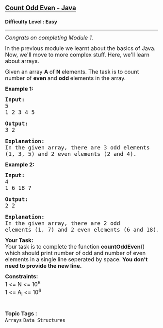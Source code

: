 <h2><a href="https://www.geeksforgeeks.org/problems/count-odd-even-java/0">Count Odd Even - Java</a></h2><h3>Difficulty Level : Easy</h3><hr><div class="problems_problem_content__Xm_eO"><p><span style="font-size:18px"><em>Congrats on completing Module 1.</em></span></p>

<p><span style="font-size:18px">In the previous module we learnt about the basics of Java.&nbsp; Now, we'll move to more complex stuff. Here, we'll learn about arrays.</span></p>

<p><span style="font-size:18px">Given an array <strong>A </strong>of <strong>N </strong>elements. The task is to count number of <strong>even </strong>and <strong>odd </strong>elements in the array.</span></p>

<p><strong><span style="font-size:18px">Example 1:</span></strong></p>

<pre><span style="font-size:18px"><strong>Input:</strong>
5
1 2 3 4 5</span>

<span style="font-size:18px"><strong>Output:</strong>
3 2</span>

<span style="font-size:18px"><strong>Explanation:
</strong>In the given array, there are 3 odd elements 
(1, 3, 5) and 2 even elements (2 and 4).</span></pre>

<p><strong><span style="font-size:18px">Example 2:</span></strong></p>

<pre><span style="font-size:18px"><strong>Input:</strong>
4
1 6 18 7</span>

<span style="font-size:18px"><strong>Output:</strong>
2 2</span>

<span style="font-size:18px"><strong>Explanation:
</strong>In the given array, there are 2 odd
elements (1, 7) and 2 even elements (6 and 18).</span></pre>

<p><span style="font-size:18px"><strong>Your Task:</strong><br>
Your task is to complete the function <strong>countOddEven</strong>() which should print number of odd and number of even elements in a single line seperated by space. <strong>You don't need to provide the new line.</strong></span></p>

<p><span style="font-size:18px"><strong>Constraints:</strong><br>
1 &lt;= N &lt;= 10<sup>6</sup><br>
1 &lt;= A<sub>i</sub> &lt;= 10<sup>6</sup></span></p>
</div><br><p><span style=font-size:18px><strong>Topic Tags : </strong><br><code>Arrays</code>&nbsp;<code>Data Structures</code>&nbsp;